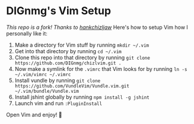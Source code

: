 # DIGnmg's Vim Setup
*This repo is a fork! Thanks to [hankchizljaw](hankchizljaw/chizlvim)*
Here's how to setup Vim how I personally like it:

1. Make a directory for Vim stuff by running `mkdir ~/.vim`
2. Get into that directory by running `cd ~/.vim`
3. Clone this repo into that directory by running `git clone https://github.com/DIGnmg/chizlvim.git .`
4. Now make a symlink for the `.vimrc` that Vim looks for by running `ln -s ~/.vim/vimrc ~/.vimrc`
5. Install vundle by running `git clone https://github.com/VundleVim/Vundle.vim.git
   ~/.vim/bundle/Vundle.vim`
6. Install jshint globally by running `npm install -g jshint`
7. Launch vim and run `:PluginInstall`

Open Vim and enjoy! 🚀

